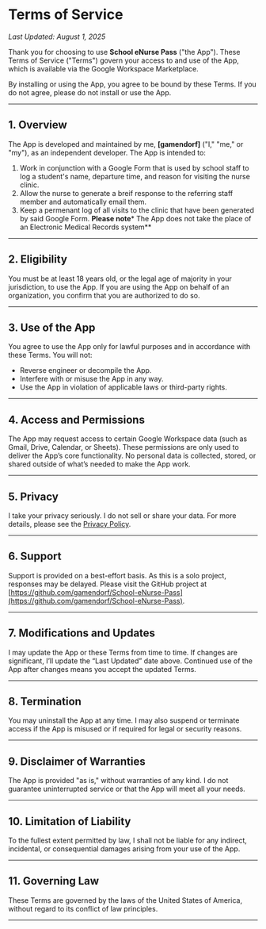 
# Terms of Service

_Last Updated: August 1, 2025_

Thank you for choosing to use **School eNurse Pass** ("the App"). These Terms of Service ("Terms") govern your access to and use of the App, which is available via the Google Workspace Marketplace.

By installing or using the App, you agree to be bound by these Terms. If you do not agree, please do not install or use the App.

---

## 1. Overview
The App is developed and maintained by me, **[gamendorf]** ("I," "me," or "my"), as an independent developer. The App is intended to:
1. Work in conjunction with a Google Form that is used by school staff to log a student's name, departure time, and reason for visiting the nurse clinic.
2. Allow the nurse to generate a breif response to the referring staff member and automatically email them.
3. Keep a permenant log of all visits to the clinic that have been generated by said Google Form. **Please note*** The App does not take the place of an Electronic Medical Records system** 

---

## 2. Eligibility
You must be at least 18 years old, or the legal age of majority in your jurisdiction, to use the App. If you are using the App on behalf of an organization, you confirm that you are authorized to do so.

---

## 3. Use of the App
You agree to use the App only for lawful purposes and in accordance with these Terms. You will not:
- Reverse engineer or decompile the App.
- Interfere with or misuse the App in any way.
- Use the App in violation of applicable laws or third-party rights.

---

## 4. Access and Permissions
The App may request access to certain Google Workspace data (such as Gmail, Drive, Calendar, or Sheets). These permissions are only used to deliver the App’s core functionality. No personal data is collected, stored, or shared outside of what’s needed to make the App work.

---

## 5. Privacy
I take your privacy seriously. I do not sell or share your data. For more details, please see the [Privacy Policy](#).

---

## 6. Support
Support is provided on a best-effort basis. As this is a solo project, responses may be delayed. Please visit the GitHub project at [https://github.com/gamendorf/School-eNurse-Pass](https://github.com/gamendorf/School-eNurse-Pass). 

---

## 7. Modifications and Updates
I may update the App or these Terms from time to time. If changes are significant, I’ll update the “Last Updated” date above. Continued use of the App after changes means you accept the updated Terms.

---

## 8. Termination
You may uninstall the App at any time. I may also suspend or terminate access if the App is misused or if required for legal or security reasons.

---

## 9. Disclaimer of Warranties
The App is provided "as is," without warranties of any kind. I do not guarantee uninterrupted service or that the App will meet all your needs.

---

## 10. Limitation of Liability
To the fullest extent permitted by law, I shall not be liable for any indirect, incidental, or consequential damages arising from your use of the App.

---

## 11. Governing Law
These Terms are governed by the laws of the United States of America, without regard to its conflict of law principles.

---


